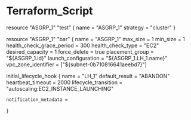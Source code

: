 # Terraform_Script
resource "ASGRP_1" "test" {
  name     = "ASGRP_1"
  strategy = "cluster"
}

resource "ASGRP_1" "bar" {
  name                      = "ASGRP_1"
  max_size                  = 1
  min_size                  = 1
  health_check_grace_period = 300
  health_check_type         = "EC2"
  desired_capacity          = 1
  force_delete              = true
  placement_group           = "${ASGRP_1.id}"
  launch_configuration      = "${ASGRP_1.LH_1.name}"
  vpc_zone_identifier       = ["${subnet-0b710816641aeebd7}"]

initial_lifecycle_hook {
    name                 = "LH_1"
    default_result       = "ABANDON"
    heartbeat_timeout    = 2000
    lifecycle_transition = "autoscaling:EC2_INSTANCE_LAUNCHING"

    notification_metadata =

}
